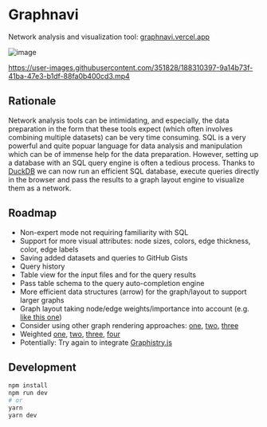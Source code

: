 # Graphnavi

Network analysis and visualization tool: [graphnavi.vercel.app](https://graphnavi.vercel.app/)

![image](https://user-images.githubusercontent.com/351828/188310445-91655c7d-1b60-46d4-b000-b72acd4d2be1.png)

https://user-images.githubusercontent.com/351828/188310397-9a14b73f-41ba-47e3-b1df-88fa0b400cd3.mp4



## Rationale
Network analysis tools can be intimidating, and especially, the data preparation in the form that these tools expect (which often involves combining multiple datasets) can be very time consuming.
SQL is a very powerful and quite popuar language for data analysis and manipulation which can be of immense help for the data preparation. However, setting up a database with an SQL query engine is often a tedious process.
Thanks to [DuckDB](https://www.duckdb.org") we can now run an efficient SQL database, execute queries directly in the browser
and pass the results to a graph layout engine to visualize them as a network.



## Roadmap
- Non-expert mode not requiring familiarity with SQL
- Support for more visual attributes: node sizes, colors, edge thickness, color, edge labels
- Saving added datasets and queries to GitHub Gists
- Query history
- Table view for the input files and for the query results
- Pass table schema to the query auto-completion engine
- More efficient data structures (arrow) for the graph/layout to support larger graphs  
- Graph layout taking node/edge weights/importance into account (e.g. [like this one](https://networkofthrones.wordpress.com/)) 
- Consider using other graph rendering approaches: [one](https://observablehq.com/@zakjan/force-directed-graph-pixi), [two](https://bl.ocks.org/BTKY/6c282b65246f8f46bb55aadc322db709), [three](https://observablehq.com/@subbuballa/force-directed-graph)
- Weighted [one](https://observablehq.com/@stefanwenger/game-of-thrones-character-influence), [two](https://observablehq.com/@ericmauviere/graphology-et-migrations-residentielles-entre-aires), [three](https://observablehq.com/@jrladd/gotgraphology), [four](https://observablehq.com/@mef/forceatlas2-layout-settings-visualized)
- Potentially: Try again to integrate [Graphistry.js](https://github.com/graphistry/graphistry-js)

## Development

```bash
npm install
npm run dev
# or
yarn
yarn dev
```
